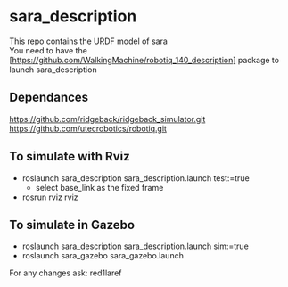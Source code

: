 # sara_description
   
This repo contains the URDF model of sara     
You need to have the [https://github.com/WalkingMachine/robotiq_140_description] package to launch sara_description     

## Dependances
https://github.com/ridgeback/ridgeback_simulator.git
https://github.com/utecrobotics/robotiq.git


## To simulate with Rviz    
* roslaunch sara_description sara_description.launch test:=true
    * select base_link as the fixed frame
* rosrun rviz rviz     

## To simulate in Gazebo
* roslaunch sara_description sara_description.launch sim:=true     
* roslaunch sara_gazebo sara_gazebo.launch     
     
         
For any changes ask: red1laref     
